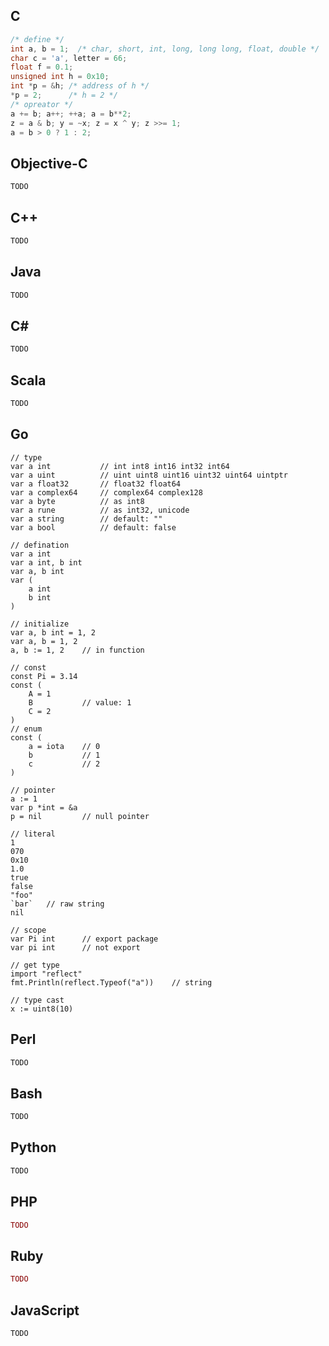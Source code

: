 ## C
```C
/* define */
int a, b = 1;  /* char, short, int, long, long long, float, double */
char c = 'a', letter = 66;
float f = 0.1;
unsigned int h = 0x10;
int *p = &h; /* address of h */
*p = 2;      /* h = 2 */
/* opreator */
a += b; a++; ++a; a = b**2;
z = a & b; y = ~x; z = x ^ y; z >>= 1;
a = b > 0 ? 1 : 2;
```

## Objective-C
```Objective-C
TODO
```

## C++
```C++
TODO
```
## Java
```Java
TODO
```
## C#
```C#
TODO
```
## Scala
```Scala
TODO
``` 
## Go
```golang
// type
var a int           // int int8 int16 int32 int64
var a uint          // uint uint8 uint16 uint32 uint64 uintptr
var a float32       // float32 float64
var a complex64     // complex64 complex128
var a byte          // as int8
var a rune          // as int32, unicode
var a string        // default: ""
var a bool          // default: false

// defination
var a int
var a int, b int
var a, b int
var (
    a int
    b int
)

// initialize
var a, b int = 1, 2
var a, b = 1, 2
a, b := 1, 2    // in function

// const
const Pi = 3.14
const (
    A = 1
    B           // value: 1
    C = 2
)
// enum
const (
    a = iota    // 0
    b           // 1
    c           // 2
)

// pointer
a := 1
var p *int = &a
p = nil         // null pointer

// literal
1
070
0x10
1.0
true
false
"foo"
`bar`   // raw string
nil

// scope
var Pi int      // export package
var pi int      // not export

// get type
import "reflect"
fmt.Println(reflect.Typeof("a"))    // string

// type cast
x := uint8(10)
```

## Perl
```Perl
TODO
```
## Bash
```Bash
TODO
```
## Python
```Python
TODO
```
## PHP
```PHP
TODO
```
## Ruby
```Ruby
TODO
```
## JavaScript
```JavaScript
TODO
```
